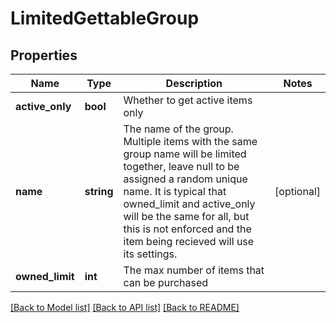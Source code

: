# LimitedGettableGroup

## Properties
Name | Type | Description | Notes
------------ | ------------- | ------------- | -------------
**active_only** | **bool** | Whether to get active items only | 
**name** | **string** | The name of the group. Multiple items with the same group name will be limited together, leave null to be assigned a random unique name. It is typical that owned_limit and active_only will be the same for all, but this is not enforced and the item being recieved will use its settings. | [optional] 
**owned_limit** | **int** | The max number of items that can be purchased | 

[[Back to Model list]](../README.md#documentation-for-models) [[Back to API list]](../README.md#documentation-for-api-endpoints) [[Back to README]](../README.md)


